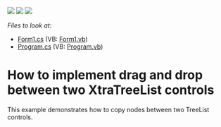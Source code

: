 <!-- default badges list -->
![](https://img.shields.io/endpoint?url=https://codecentral.devexpress.com/api/v1/VersionRange/128637723/13.1.4%2B)
[![](https://img.shields.io/badge/Open_in_DevExpress_Support_Center-FF7200?style=flat-square&logo=DevExpress&logoColor=white)](https://supportcenter.devexpress.com/ticket/details/E415)
[![](https://img.shields.io/badge/📖_How_to_use_DevExpress_Examples-e9f6fc?style=flat-square)](https://docs.devexpress.com/GeneralInformation/403183)
<!-- default badges end -->
<!-- default file list -->
*Files to look at*:

* [Form1.cs](./CS/Q1824862_1/Form1.cs) (VB: [Form1.vb](./VB/Q1824862_1/Form1.vb))
* [Program.cs](./CS/Q1824862_1/Program.cs) (VB: [Program.vb](./VB/Q1824862_1/Program.vb))
<!-- default file list end -->
# How to implement drag and drop between two XtraTreeList controls

This example demonstrates how to copy nodes between two TreeList controls.
